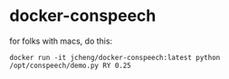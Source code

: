 # docker-conspeech

for folks with macs, do this: 

`docker run -it jcheng/docker-conspeech:latest python /opt/conspeech/demo.py RY 0.25`
